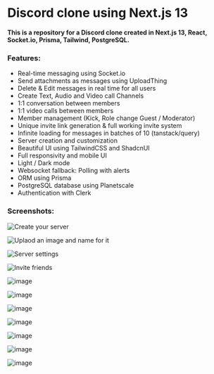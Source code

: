 # Discord clone using Next.js 13

**This is a repository for a Discord clone created in Next.js 13, React, Socket.io, Prisma, Tailwind, PostgreSQL.**

### Features:
-	Real-time messaging using Socket.io
-	Send attachments as messages using UploadThing
-	Delete & Edit messages in real time for all users
-	Create Text, Audio and Video call Channels
-	1:1 conversation between members
-	1:1 video calls between members
-	Member management (Kick, Role change Guest / Moderator)
-	Unique invite link generation & full working invite system
-	Infinite loading for messages in batches of 10 (tanstack/query)
-	Server creation and customization
-	Beautiful UI using TailwindCSS and ShadcnUI
-	Full responsivity and mobile UI
-	Light / Dark mode
-	Websocket fallback: Polling with alerts
-	ORM using Prisma
-	PostgreSQL database using Planetscale
-	Authentication with Clerk

### Screenshots:

![Create your server](https://github.com/4emar/discord-clone/assets/81175325/8cd6a134-fbe9-416b-bdd7-5bee86141c47)

![Uplaod an image and name for it](https://github.com/4emar/discord-clone/assets/81175325/0f494889-1395-4cef-a619-0bd4bbefde57)

![Server settings](https://github.com/4emar/discord-clone/assets/81175325/84926a31-3a42-46a0-b1cb-e38482bfe226)

![Invite friends](https://github.com/4emar/discord-clone/assets/81175325/a3d1d39b-975f-4a0f-9367-b9a806db3a21)

![image](https://github.com/4emar/discord-clone/assets/81175325/bea64fcf-ffb0-4e44-a745-d21d8a7b5784)

![image](https://github.com/4emar/discord-clone/assets/81175325/1282d858-863a-4006-b26e-3fc8de6a50ed)

![image](https://github.com/4emar/discord-clone/assets/81175325/3c6161c6-60f1-477b-a954-a03fc59bb08c)

![image](https://github.com/4emar/discord-clone/assets/81175325/72fa6b2a-c6bf-4ae0-a847-4ab504650803)



![image](https://github.com/4emar/discord-clone/assets/81175325/91b05fcf-bd8d-46e5-9b1b-05a6f5456959)

![image](https://github.com/4emar/discord-clone/assets/81175325/73335544-1d55-42bc-a380-c02bb3d1abbb)

![image](https://github.com/4emar/discord-clone/assets/81175325/a38d4cb8-8149-4e8a-986e-0261abe5cc19)
